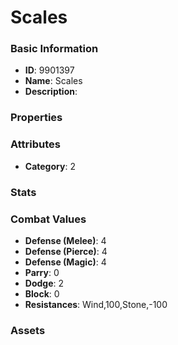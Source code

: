 # Scales



### Basic Information

- **ID**: 9901397
- **Name**: Scales
- **Description**: 

### Properties


### Attributes

- **Category**: 2

### Stats


### Combat Values

- **Defense (Melee)**: 4
- **Defense (Pierce)**: 4
- **Defense (Magic)**: 4
- **Parry**: 0
- **Dodge**: 2
- **Block**: 0
- **Resistances**: Wind,100,Stone,-100

### Assets


